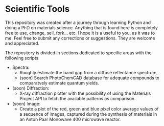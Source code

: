 # Scientific Tools

This repository was created after a journey through learning Python and doing a PhD on materials science.
Anything that is found here is completely free to use, change, sell, fork... etc. I hope it is a useful to you, as it was to me.
Feel free to submit any corrections or suggestions. They are welcome and appreciated.

The repository is divided in sections dedicated to specific areas with the following scripts:

 - Spectra:
   - Roughly estimate the band gap from a diffuse reflectance spectrum,
   - (soon) Search PhotoChemCAD database for adequate compounds to comparatvely estimate quantum yields.
 - (soon) Diffraction:
   - X-ray diffraction plotter with the possibility of using the Materials Project API to fetch the available patterns as comparison.
 - (soon) Image:
   - Create a plot of the red, green and blue pixel color average values of a sequence of images, captured during the synthesis of materials in an Anton Paar Monowave 400 microwave reactor.

